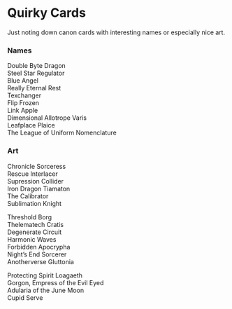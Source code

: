 # Quirky Cards

Just noting down canon cards with interesting names or especially nice art.


### Names
Double Byte Dragon  
Steel Star Regulator  
Blue Angel  
Really Eternal Rest  
Texchanger  
Flip Frozen  
Link Apple  
Dimensional Allotrope Varis  
Leafplace Plaice  
The League of Uniform Nomenclature  

### Art
Chronicle Sorceress  
Rescue Interlacer  
Supression Collider  
Iron Dragon Tiamaton  
The Calibrator  
Sublimation Knight  

Threshold Borg  
Thelematech Cratis  
Degenerate Circuit  
Harmonic Waves  
Forbidden Apocrypha  
Night’s End Sorcerer  
Anotherverse Gluttonia  

Protecting Spirit Loagaeth  
Gorgon, Empress of the Evil Eyed  
Adularia of the June Moon  
Cupid Serve  
